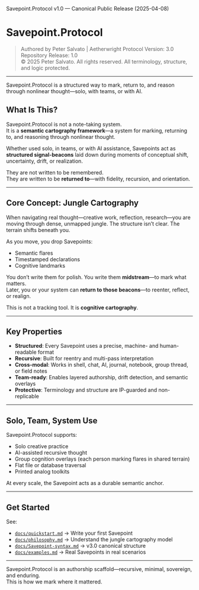 Savepoint.Protocol v1.0 — Canonical Public Release (2025-04-08)
# Savepoint.Protocol

> Authored by Peter Salvato | Aetherwright
> Protocol Version: 3.0  
> Repository Release: 1.0  
> © 2025 Peter Salvato. All rights reserved. All terminology, structure, and logic protected.

---

Savepoint.Protocol is a structured way to mark, return to, and reason through nonlinear thought—solo, with teams, or with AI.

## What Is This?

Savepoint.Protocol is not a note-taking system.  
It is a **semantic cartography framework**—a system for marking, returning to, and reasoning through nonlinear thought.

Whether used solo, in teams, or with AI assistance, Savepoints act as **structured signal-beacons** laid down during moments of conceptual shift, uncertainty, drift, or realization.

They are not written to be remembered.  
They are written to be **returned to**—with fidelity, recursion, and orientation.

---

## Core Concept: Jungle Cartography

When navigating real thought—creative work, reflection, research—you are moving through dense, unmapped jungle. The structure isn’t clear. The terrain shifts beneath you.

As you move, you drop Savepoints:
- Semantic flares
- Timestamped declarations
- Cognitive landmarks

You don’t write them for polish. You write them **midstream**—to mark what matters.  
Later, you or your system can **return to those beacons**—to reenter, reflect, or realign.

This is not a tracking tool. It is **cognitive cartography**.

---

## Key Properties

- **Structured**: Every Savepoint uses a precise, machine- and human-readable format
- **Recursive**: Built for reentry and multi-pass interpretation
- **Cross-modal**: Works in shell, chat, AI, journal, notebook, group thread, or field notes
- **Team-ready**: Enables layered authorship, drift detection, and semantic overlays
- **Protective**: Terminology and structure are IP-guarded and non-replicable

---

## Solo, Team, System Use

Savepoint.Protocol supports:
- Solo creative practice
- AI-assisted recursive thought
- Group cognition overlays (each person marking flares in shared terrain)
- Flat file or database traversal
- Printed analog toolkits

At every scale, the Savepoint acts as a durable semantic anchor.

---

## Get Started

See:

- [`docs/quickstart.md`](docs/quickstart.md) → Write your first Savepoint
- [`docs/philosophy.md`](docs/philosophy.md) → Understand the jungle cartography model
- [`docs/Savepoint-syntax.md`](docs/Savepoint-syntax.md) → v3.0 canonical structure
- [`docs/examples.md`](docs/examples.md) → Real Savepoints in real scenarios

---

Savepoint.Protocol is an authorship scaffold—recursive, minimal, sovereign, and enduring.  
This is how we mark where it mattered.
